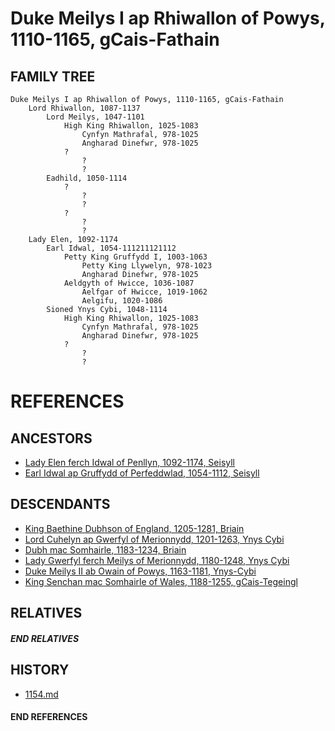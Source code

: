 # Duke Meilys I ap Rhiwallon of Powys, 1110-1165, gCais-Fathain

## FAMILY TREE
```
Duke Meilys I ap Rhiwallon of Powys, 1110-1165, gCais-Fathain
    Lord Rhiwallon, 1087-1137
        Lord Meilys, 1047-1101
            High King Rhiwallon, 1025-1083
                Cynfyn Mathrafal, 978-1025
                Angharad Dinefwr, 978-1025
            ?
                ?
                ?
        Eadhild, 1050-1114
            ?
                ?
                ?
            ?
                ?
                ?
    Lady Elen, 1092-1174
        Earl Idwal, 1054-111211121112
            Petty King Gruffydd I, 1003-1063
                Petty King Llywelyn, 978-1023
                Angharad Dinefwr, 978-1025
            Aeldgyth of Hwicce, 1036-1087
                Aelfgar of Hwicce, 1019-1062
                Aelgifu, 1020-1086
        Sioned Ynys Cybi, 1048-1114
            High King Rhiwallon, 1025-1083
                Cynfyn Mathrafal, 978-1025
                Angharad Dinefwr, 978-1025
            ?
                ?
                ?
```


# REFERENCES

## ANCESTORS
* [Lady Elen ferch Idwal of Penllyn, 1092-1174, Seisyll](elen_ferch_idwal_1092.md)
* [Earl Idwal ap Gruffydd of Perfeddwlad, 1054-1112, Seisyll](idwal_ap_gruffydd_1054.md)

## DESCENDANTS
* [King Baethine Dubhson of England, 1205-1281, Briain](baethine_dubhson_1205.md)
* [Lord Cuhelyn ap Gwerfyl of Merionnydd, 1201-1263, Ynys Cybi](cuhelyn_ap_gwerfyl_1201.md)
* [Dubh mac Somhairle, 1183-1234, Briain](dubh_mac_somhairle_1183.md)
* [Lady Gwerfyl ferch Meilys of Merionnydd, 1180-1248, Ynys Cybi](gwerfyl_ferch_meilys_1180.md)
* [Duke Meilys II ab Owain of Powys, 1163-1181, Ynys-Cybi](meilys_ii_ab_owain_1163.md)
* [King Senchan mac Somhairle of Wales, 1188-1255, gCais-Tegeingl](senchan_mac_somhairle_1188.md)

## RELATIVES

##### END RELATIVES 
## HISTORY
* [1154.md](../h/1154.md)

#### END REFERENCES
